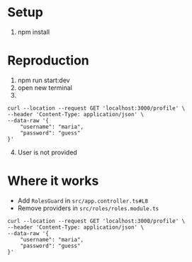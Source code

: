 # Setup

1) npm install

# Reproduction

1) npm run start:dev
2) open new terminal
3)
```
curl --location --request GET 'localhost:3000/profile' \
--header 'Content-Type: application/json' \
--data-raw '{
    "username": "maria",
    "password": "guess"
}'
```
4) User is not provided

# Where it works
* Add `RolesGuard` in `src/app.controller.ts#L8`
* Remove providers in `src/roles/roles.module.ts`
```
curl --location --request GET 'localhost:3000/profile' \
--header 'Content-Type: application/json' \
--data-raw '{
    "username": "maria",
    "password": "guess"
}'
```
